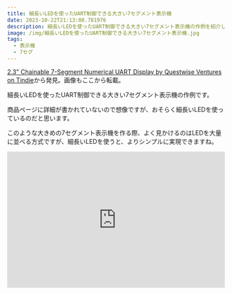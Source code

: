 ```yaml
---
title: 細長いLEDを使ったUART制御できる大きい7セグメント表示機
date: 2023-10-22T21:13:08.781976
description: 細長いLEDを使ったUART制御できる大きい7セグメント表示機の作例を紹介します。
image: /img/細長いLEDを使ったUART制御できる大きい7セグメント表示機.jpg
tags:
  - 表示機
  - 7セグ
---
```

[2.3" Chainable 7-Segment Numerical UART Display by Questwise Ventures on Tindie](https://www.tindie.com/products/questwise-ventures/23-chainable-7-segment-numerical-uart-display/)から発見。画像もここから転載。

細長いLEDを使ったUART制御できる大きい7セグメント表示機の作例です。

商品ページに詳細が書かれていないので想像ですが、おそらく細長いLEDを使っているのだと思います。

このような大きめの7セグメント表示機を作る際、よく見かけるのはLEDを大量に並べる方式ですが、細長いLEDを使うと、よりシンプルに実現できますね。


<iframe width="100%" height="315" src="https://www.youtube.com/embed/wxqrDHedGOY" title="YouTube video player" frameborder="0" allow="accelerometer; autoplay; clipboard-write; encrypted-media; gyroscope; picture-in-picture" allowfullscreen></iframe>

